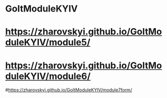 # GoItModuleKYIV
# https://zharovskyi.github.io/GoItModuleKYIV/module5/
# https://zharovskyi.github.io/GoItModuleKYIV/module6/
#https://zharovskyi.github.io/GoItModuleKYIV/module7form/

